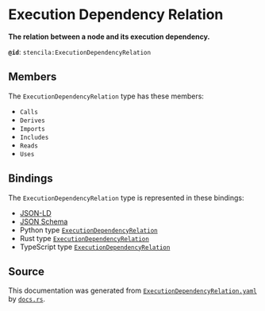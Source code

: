 # Execution Dependency Relation

**The relation between a node and its execution dependency.**

**`@id`**: `stencila:ExecutionDependencyRelation`

## Members

The `ExecutionDependencyRelation` type has these members:

- `Calls`
- `Derives`
- `Imports`
- `Includes`
- `Reads`
- `Uses`

## Bindings

The `ExecutionDependencyRelation` type is represented in these bindings:

- [JSON-LD](https://stencila.org/ExecutionDependencyRelation.jsonld)
- [JSON Schema](https://stencila.org/ExecutionDependencyRelation.schema.json)
- Python type [`ExecutionDependencyRelation`](https://github.com/stencila/stencila/blob/main/python/python/stencila/types/execution_dependency_relation.py)
- Rust type [`ExecutionDependencyRelation`](https://github.com/stencila/stencila/blob/main/rust/schema/src/types/execution_dependency_relation.rs)
- TypeScript type [`ExecutionDependencyRelation`](https://github.com/stencila/stencila/blob/main/ts/src/types/ExecutionDependencyRelation.ts)

## Source

This documentation was generated from [`ExecutionDependencyRelation.yaml`](https://github.com/stencila/stencila/blob/main/schema/ExecutionDependencyRelation.yaml) by [`docs.rs`](https://github.com/stencila/stencila/blob/main/rust/schema-gen/src/docs.rs).
